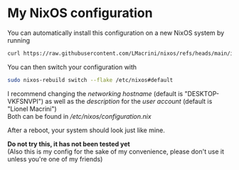 # My NixOS configuration

You can automatically install this configuration on a new NixOS system by running
```bash
curl https://raw.githubusercontent.com/LMacrini/nixos/refs/heads/main/init.sh | bash
```

You can then switch your configuration with
```bash
sudo nixos-rebuild switch --flake /etc/nixos#default
```
I recommend changing the *networking hostname* (default is "DESKTOP-VKFSNVPI") as well as the *description* for the *user account* (default is "Lionel Macrini")\
Both can be found in */etc/nixos/configuration.nix*

After a reboot, your system should look just like mine.

**Do not try this, it has not been tested yet**\
(Also this is my config for the sake of my convenience,
please don't use it unless you're one of my friends)
